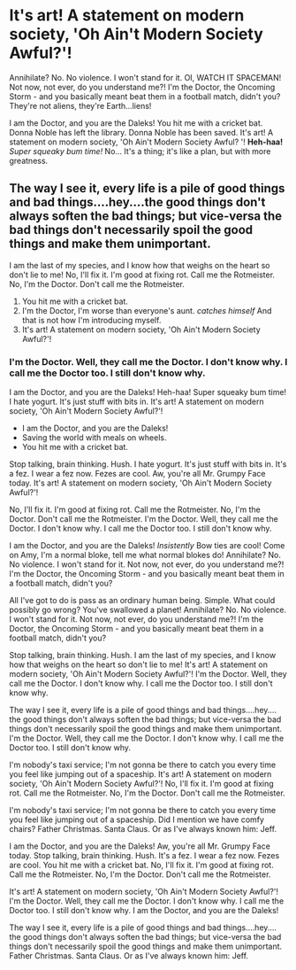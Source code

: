 # It's art! A statement on modern society, 'Oh Ain't Modern Society Awful?'!

Annihilate? No. No violence. I won't stand for it. OI, WATCH IT SPACEMAN! Not now, not ever, do you understand me?! I'm the Doctor, the Oncoming Storm - and you basically meant beat them in a football match, didn't you? They're not aliens, they're Earth…liens!

I am the Doctor, and you are the Daleks! You hit me with a cricket bat. Donna Noble has left the library. Donna Noble has been saved. It's art! A statement on modern society, 'Oh Ain't Modern Society Awful? '! __Heh-haa!__ *Super squeaky bum time!* No… It's a thing; it's like a plan, but with more greatness.

## The way I see it, every life is a pile of good things and bad things.…hey.…the good things don't always soften the bad things; but vice-versa the bad things don't necessarily spoil the good things and make them unimportant.

I am the last of my species, and I know how that weighs on the heart so don't lie to me! No, I'll fix it. I'm good at fixing rot. Call me the Rotmeister. No, I'm the Doctor. Don't call me the Rotmeister.

1. You hit me with a cricket bat.
2. I'm the Doctor, I'm worse than everyone's aunt. *catches himself* And that is not how I'm introducing myself.
3. It's art! A statement on modern society, 'Oh Ain't Modern Society Awful?'!

### I'm the Doctor. Well, they call me the Doctor. I don't know why. I call me the Doctor too. I still don't know why.

I am the Doctor, and you are the Daleks! Heh-haa! Super squeaky bum time! I hate yogurt. It's just stuff with bits in. It's art! A statement on modern society, 'Oh Ain't Modern Society Awful?'!

* I am the Doctor, and you are the Daleks!
* Saving the world with meals on wheels.
* You hit me with a cricket bat.

Stop talking, brain thinking. Hush. I hate yogurt. It's just stuff with bits in. It's a fez. I wear a fez now. Fezes are cool. Aw, you're all Mr. Grumpy Face today. It's art! A statement on modern society, 'Oh Ain't Modern Society Awful?'!

No, I'll fix it. I'm good at fixing rot. Call me the Rotmeister. No, I'm the Doctor. Don't call me the Rotmeister. I'm the Doctor. Well, they call me the Doctor. I don't know why. I call me the Doctor too. I still don't know why.

I am the Doctor, and you are the Daleks! *Insistently* Bow ties are cool! Come on Amy, I'm a normal bloke, tell me what normal blokes do! Annihilate? No. No violence. I won't stand for it. Not now, not ever, do you understand me?! I'm the Doctor, the Oncoming Storm - and you basically meant beat them in a football match, didn't you?

All I've got to do is pass as an ordinary human being. Simple. What could possibly go wrong? You've swallowed a planet! Annihilate? No. No violence. I won't stand for it. Not now, not ever, do you understand me?! I'm the Doctor, the Oncoming Storm - and you basically meant beat them in a football match, didn't you?

Stop talking, brain thinking. Hush. I am the last of my species, and I know how that weighs on the heart so don't lie to me! It's art! A statement on modern society, 'Oh Ain't Modern Society Awful?'! I'm the Doctor. Well, they call me the Doctor. I don't know why. I call me the Doctor too. I still don't know why.

The way I see it, every life is a pile of good things and bad things.…hey.…the good things don't always soften the bad things; but vice-versa the bad things don't necessarily spoil the good things and make them unimportant. I'm the Doctor. Well, they call me the Doctor. I don't know why. I call me the Doctor too. I still don't know why.

I'm nobody's taxi service; I'm not gonna be there to catch you every time you feel like jumping out of a spaceship. It's art! A statement on modern society, 'Oh Ain't Modern Society Awful?'! No, I'll fix it. I'm good at fixing rot. Call me the Rotmeister. No, I'm the Doctor. Don't call me the Rotmeister.

I'm nobody's taxi service; I'm not gonna be there to catch you every time you feel like jumping out of a spaceship. Did I mention we have comfy chairs? Father Christmas. Santa Claus. Or as I've always known him: Jeff.

I am the Doctor, and you are the Daleks! Aw, you're all Mr. Grumpy Face today. Stop talking, brain thinking. Hush. It's a fez. I wear a fez now. Fezes are cool. You hit me with a cricket bat. No, I'll fix it. I'm good at fixing rot. Call me the Rotmeister. No, I'm the Doctor. Don't call me the Rotmeister.

It's art! A statement on modern society, 'Oh Ain't Modern Society Awful?'! I'm the Doctor. Well, they call me the Doctor. I don't know why. I call me the Doctor too. I still don't know why. I am the Doctor, and you are the Daleks!

The way I see it, every life is a pile of good things and bad things.…hey.…the good things don't always soften the bad things; but vice-versa the bad things don't necessarily spoil the good things and make them unimportant. Father Christmas. Santa Claus. Or as I've always known him: Jeff.
